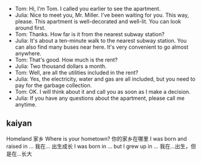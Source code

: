 * Tom: Hi, I'm Tom. I called you earlier to see the apartment.
* Julia: Nice to meet you, Mr. Miller. I've been waiting for you. This way, please. This apartment is well-decorated and well-lit. You can look around first.
* Tom: Thanks. How far is it from the nearest subway station?
* Julia: It's about a ten-minute walk to the nearest subway station. You can also find many buses near here. It's very convenient to go almost anywhere.
* Tom: That's good. How much is the rent?
* Julia: Two thousand dollars a month.
* Tom: Well, are all the utilities included in the rent?
* Julia: Yes, the electricity, water and gas are all included, but you need to pay for the garbage collection.
* Tom: OK. I will think about it and call you as soon as I make a decision.
* Julia: If you have any questions about the apartment, please call me anytime.


## kaiyan
Homeland 家乡 
Where is your hometown? 你的家乡在哪里 
I was born and raised in ...   我在... 出生成长 
I was born in ... but I grew up in ... 我在...出生，但是在...长大

